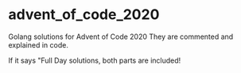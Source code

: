 # advent_of_code_2020
Golang solutions for Advent of Code 2020
They are commented and explained in code.

If it says "Full Day <n> solutions, both parts are included!
